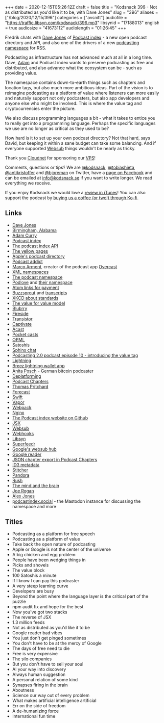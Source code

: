 +++
date = 2020-12-15T05:26:12Z
draft = false
title = "Kodsnack 396 - Not as distributed as you'd like it to be, with Dave Jones"
slug = "396"
aliases = ["/blog/2020/12/15/396"]
categories = ["avsnitt"]
audiofile = "https://traffic.libsyn.com/kodsnack/396.mp3"
libsynid = "17188013"
english = true
audiosize = "41673112"
audiolength = "01:26:45"
+++

Fredrik chats with [Dave Jones](https://podcastindex.social/web/accounts/269) of [Podcast index](https://podcastindex.org/) - a new open podcast directory and API, and also one of the drivers of a new [podcasting namespace](https://github.com/Podcastindex-org/podcast-namespace) for RSS.

Podcasting as infrastructure has not advanced much at all in a long time. Dave, [Adam](https://en.wikipedia.org/wiki/Adam_Curry) and Podcast index wants to preserve podcasting as free and distributed, and also advance what the ecosystem can be - such as providing value.

The namespace contains down-to-earth things such as chapters and location tags, but also much more ambitious ideas. Part of the vision is to reimagine podcasting as a platform of value where listeners can more easily and naturally support not only podcasters, but also app developers and anyone else who might be involved. This is where the value tag and cryptocurrencies enter the picture.

We also discuss programming languages a bit - what it takes to entice you to really get into a programming language. Perhaps the specific languages we use are no longer as critical as they used to be?

How hard is it to set up your own podcast directory? Not that hard, says David, but keeping it within a sane budget can take some balancing. And if everyone supported [Websub](https://en.wikipedia.org/wiki/WebSub) things wouldn't be nearly as tricky.

Thank you [Cloudnet](http://www.cloudnet.se) for sponsoring our [VPS](http://en.wikipedia.org/wiki/Virtual_private_server)!

Comments, questions or tips? We are [@kodsnack](https://www.twitter.com/kodsnack), [@tobiashieta](https://www.twitter.com/tobiashieta), [@antikristoffer](https://twitter.com/antikristoffer) and [@bjoreman](https://www.twitter.com/bjoreman) on Twitter, have a [page on Facebook](https://www.facebook.com/kodsnack) and can be emailed at [info@kodsnack.se](mailto:info@kodsnack.se) if you want to write longer. We read everything we receive.

If you enjoy Kodsnack we would love a [review in iTunes](http://itunes.apple.com/se/podcast/kodsnack/id561631498?l=en)! You can also support the podcast by <a href="https://ko-fi.com/kodsnack" rel="payment">buying us a coffee (or two!) through Ko-fi</a>.

## Links ##
* [Dave Jones](https://podcastindex.social/web/accounts/269)
* [Birmingham, Alabama](https://en.wikipedia.org/wiki/Birmingham,_Alabama)
* [Adam Curry](https://en.wikipedia.org/wiki/Adam_Curry)
* [Podcast index](https://podcastindex.org/)
* [The podcast index API](https://api.podcastindex.org/signup)
* [The yellow pages](https://en.wikipedia.org/wiki/Yellow_pages)
* [Apple's podcast directory](https://transistor.fm/upload-podcast-itunes-apple/)
* [Podcast addict](https://podcastaddict.com/app)
* [Marco Arment](https://en.wikipedia.org/wiki/Marco_Arment), creator of the podcast app [Overcast](https://en.wikipedia.org/wiki/Overcast_%28app%29)
* [XML namespaces](https://en.wikipedia.org/wiki/XML_namespace)
* [The podcast namespace](https://github.com/Podcastindex-org/podcast-namespace)
* [Podlove](https://podlove.org/) and [their namespace](https://podlove.org/specifications/)
* [Atom links for payment](http://microformats.org/wiki/rel-payment)
* [Buzzsprout](https://www.buzzsprout.com/) and [transcripts](https://www.buzzsprout.com/blog/transcription-tools)
* [XKCD about standards](https://xkcd.com/927/)
* [The value for value model](https://www.youtube.com/watch?v=NO1aDZ6L4NQ)
* [Blubrry](https://blubrry.com/)
* [Fireside](https://fireside.fm/)
* [Transistor](https://transistor.fm/)
* [Captivate](https://www.captivate.fm/)
* [Acast](https://en.wikipedia.org/wiki/Acast)
* [Pocket casts](https://www.pocketcasts.com/)
* [OPML](https://en.wikipedia.org/wiki/OPML)
* [Satoshis](https://en.bitcoin.it/wiki/Satoshi_%28unit%29)
* [Sphinx chat](https://sphinx.chat/)
* [Podcasting 2.0 podcast episode 10 - introducing the value tag](http://adam.curry.com/html/PC201020201106Podcas-ZV7ms5XRW9t58ntbVrTRT4WJdFKD2p.html)
* [Lightning](https://en.wikipedia.org/wiki/Lightning_Network)
* [Breez lightning wallet app](https://breez.technology/)
* [Anita Posch](https://anitaposch.com/) - German bitcoin podcaster
* [Deplatforming](https://en.wikipedia.org/wiki/Deplatforming)
* [Podcast Chapters](https://chaptersapp.com/)
* [Thomas Pritchard](https://tpritc.com/)
* [Forecast](https://overcast.fm/forecast)
* [Swift](https://en.wikipedia.org/wiki/Swift_%28programming_language%29)
* [Vapor](https://vapor.codes/)
* [Webpack](https://en.wikipedia.org/wiki/Webpack)
* [Nginx](https://en.wikipedia.org/wiki/Nginx)
* [The Podcast index website on Github](https://github.com/Podcastindex-org/web-ui)
* [JSX](https://reactjs.org/docs/introducing-jsx.html)
* [Websub](https://en.wikipedia.org/wiki/WebSub)
* [Webhooks](https://en.wikipedia.org/wiki/Webhook)
* [Libsyn](https://libsyn.com/)
* [Superfeedr](https://en.wikipedia.org/wiki/Superfeedr)
* [Google's websub hub](https://pubsubhubbub.appspot.com/)
* [Google reader](https://en.wikipedia.org/wiki/Google_Reader)
* [JSON chapter export in Podcast Chapters](https://chaptersapp.com/faq/jsonExport.html)
* [ID3 metadata](https://en.wikipedia.org/wiki/ID3)
* [Stitcher](https://en.wikipedia.org/wiki/Stitcher_Radio)
* [Pandora](https://en.wikipedia.org/wiki/Pandora_%28streaming_service%29)
* [Rush](https://en.wikipedia.org/wiki/Rush_%28band%29)
* [The mind and the brain](https://en.wikipedia.org/wiki/Mind%E2%80%93body_problem)
* [Joe Rogan](https://en.wikipedia.org/wiki/Joe_Rogan)
* [Alex Jones](https://en.wikipedia.org/wiki/Alex_Jones)
* [podcastindex.social](https://podcastindex.social/web/timelines/home) - the Mastodon instance for discussing the namespace and more

## Titles ##
* Podcasting as a platform for free speech
* Podcasting as a platform of value
* Take back the open nature of podcasting
* Apple or Google is not the center of the universe
* A big chicken and egg problem
* People have been wedging things in
* Picks and shovels
* The value block
* 100 Satoshis a minute
* If I know I can pay this podcaster
* A very steep learning curve
* Developers are busy
* Beyond the point where the language layer is the critical part of the puzzle
* npm audit fix and hope for the best
* Now you've got two stacks
* The reverse of JSX
* 1.3 million feeds
* Not as distributed as you'd like it to be
* Google reader bad vibes
* You just don't get pinged sometimes
* You don't have to be at the mercy of Google
* The days of free need to die
* Free is very expensive
* The silo companies
* But you don't have to sell your soul
* AI your way into discovery
* Always human suggestion
* A personal relation of some kind
* Synapses firing in the brain
* Aboutness
* Science our way out of every problem
* What makes artificial intelligence artificial
* Err on the side of freedom
* A de-humanizing force
* International fun time
